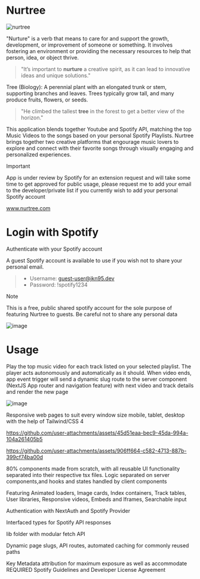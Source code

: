 # Nurtree 
![nurtree](https://github.com/user-attachments/assets/8baa728f-1faa-4b67-97f7-076465fc868a)

"Nurture" is a verb that means to care for and support the growth, development, or improvement of someone or something. It involves fostering an environment or providing the necessary resources to help that person, idea, or object thrive.
> "It’s important to **nurture** a creative spirit, as it can lead to innovative ideas and unique solutions."

Tree (Biology): A perennial plant with an elongated trunk or stem, supporting branches and leaves. Trees typically grow tall, and many produce fruits, flowers, or seeds.
> "He climbed the tallest **tree** in the forest to get a better view of the horizon."

This application blends together Youtube and Spotify API, matching the top Music Videos to the songs based on your personal Spotify Playlists. Nurtree brings together two creative platforms that engourage music lovers to explore and connect with their favorite songs through visually engaging and personalized experiences.


> [!IMPORTANT]
> App is under review by Spotify for an extension request and will take some time to get approved for public usage, please request me to add your email to the developer/private list if you currently wish to add your personal Spotify account

www.nurtree.com

# Login with Spotify
Authenticate with your Spotify account

A guest Spotify account is available to use if you wish not to share your personal email.
  > - Username: guest-user@jkn95.dev
  > - Password: !spotify1234

> [!NOTE]
> This is a free, public shared spotify account for the sole purpose of featuring Nurtree to guests. Be careful not to share any personal data

![image](https://github.com/user-attachments/assets/24a097af-402a-47c0-993b-1abd5a9c7a3a)

# Usage
Play the top music video for each track listed on your selected playlist. The player acts autonomously and automatically as it should. When video ends, app event trigger will send a dynamic slug route to the server component (NextJS App router and navigation feature) with next video and track details and render the new page

![image](https://github.com/user-attachments/assets/920b7369-e8a3-4f14-9cda-81e4180f1c01)

Responsive web pages to suit every window size mobile, tablet, desktop with the help of Tailwind/CSS 4

https://github.com/user-attachments/assets/45d51eaa-bec9-45da-994a-104a261405b5

https://github.com/user-attachments/assets/906ff664-c582-4713-887b-399cf74ba00d

80% components made from scratch, with all reusable UI functionality separated into their respective tsx files. Logic separated on server components,and hooks and states handled by client components

Featuring Animated loaders, Image cards, Index containers, Track tables, User libraries, Responsive videos, Embeds and Iframes, Searchable input

Authentication with NextAuth and Spotify Provider

Interfaced types for Spotify API responses

lib folder with modular fetch API

Dynamic page slugs, API routes, automated caching for commonly reused paths

Key Metadata attribution for maximum exposure as well as accommodate REQUIRED Spotify Guidelines and Developer License Agreement




